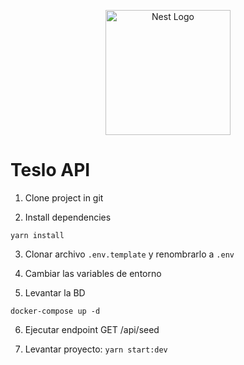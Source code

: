 <p align="center">
  <a href="http://nestjs.com/" target="blank"><img src="https://nestjs.com/img/logo-small.svg" width="200" alt="Nest Logo" /></a>
</p>


# Teslo API

1. Clone project in git

2. Install dependencies
```
yarn install
```

3. Clonar archivo ```.env.template``` y renombrarlo a ```.env```

4. Cambiar las variables de entorno

5. Levantar la BD
```
docker-compose up -d
```

6. Ejecutar endpoint GET /api/seed

7. Levantar proyecto:
```yarn start:dev```

